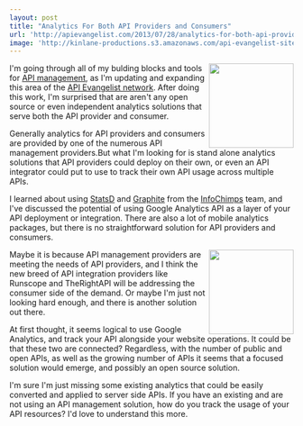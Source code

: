 ```yaml
---
layout: post
title: "Analytics For Both API Providers and Consumers"
url: 'http://apievangelist.com/2013/07/28/analytics-for-both-api-providers-and-consumers/'
image: 'http://kinlane-productions.s3.amazonaws.com/api-evangelist-site/blog/bw-analytics-2.png'
---
```


<img class="c1" src="https://s3.amazonaws.com/kinlane-productions/bw-icons/bw-analytics-2.png" alt="" width="150" align="right" />

I'm going through all of my bulding blocks and tools for [API management][1], as I'm updating and expanding this area of the [API Evangelist network][2]. After doing this work, I'm surprised that are aren't any open source or even independent analytics solutions that serve both the API provider and consumer.

Generally analytics for API providers and consumers are provided by one of the numerous API management providers.But what I'm looking for is stand alone analytics solutions that API providers could deploy on their own, or even an API integrator could put to use to track their own API usage across multiple APIs.

I learned about using [StatsD][3] and [Graphite][4] from the [InfoChimps][5] team, and I've discussed the potential of using Google Analytics API as a layer of your API deployment or integration. There are also a lot of mobile analytics packages, but there is no straightforward solution for API providers and consumers.

<img class="c1" src="https://s3.amazonaws.com/kinlane-productions/bw-icons/bw-analytics-4.jpeg" alt="" width="150" align="right" />

Maybe it is because API management providers are meeting the needs of API providers, and I think the new breed of API integration providers like Runscope and TheRightAPI will be addressing the consumer side of the demand. Or maybe I'm just not looking hard enough, and there is another solution out there.

At first thought, it seems logical to use Google Analytics, and track your API alongside your website operations. It could be that these two are connected? Regardless, with the number of public and open APIs, as well as the growing number of APIs it seems that a focused solution would emerge, and possibly an open source solution.

I'm sure I'm just missing some existing analytics that could be easily converted and applied to server side APIs. If you have an existing and are not using an API management solution, how do you track the usage of your API resources? I'd love to understand this more.

   [1]: http://management.apievangelist.com (API Management)
   [2]: http://apievangelist.com/network.html
   [3]: https://github.com/etsy/statsd/ (StatsD)
   [4]: http://graphite.wikidot.com/
   [5]: http://www.infochimps.com/
